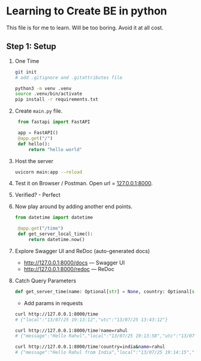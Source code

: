 # Learning to Create BE in python

This file is for me to learn. Will be too boring. Avoid it at all cost.

## Step 1: Setup

1. One Time

   ```bash
   git init
   # add .gitignore and .gitattributes file

   python3 -m venv .venv
   source .venv/bin/activate
   pip install -r requirements.txt
   ```

2. Create `main.py` file.

   ```py
    from fastapi import FastAPI

    app = FastAPI()
    @app.get("/")
    def hello():
        return "hello world"
   ```

3. Host the server

   ```bash
   uvicorn main:app --reload
   ```

4. Test it on Browser / Postman. Open url = [127.0.0.1:8000](127.0.0.1:8000).
5. Verified? - Perfect
6. Now play around by adding another end points.

   ```py
   from datetime import datetime

    @app.get("/time")
    def get_server_local_time():
        return datetime.now()
   ```

7. Explore Swagger UI and ReDoc (auto-generated docs)

   - http://127.0.0.1:8000/docs — Swagger UI
   - http://127.0.0.1:8000/redoc — ReDoc

8. Catch Query Parameters

   ```py
   def get_server_time(name: Optional[str] = None, country: Optional[str] = None):
   ```

   - Add params in requests

   ```bash
   curl http://127.0.0.1:8000/time
   # {"local":"13/07/25 19:13:12","utc":"13/07/25 13:43:12"}

   curl http://127.0.0.1:8000/time?name=rahul
   # {"message":"Hello Rahul","local":"13/07/25 19:13:58","utc":"13/07/25 13:43:58"}%

   curl http://127.0.0.1:8000/time?country=india&name=rahul
   # {"message":"Hello Rahul from India","local":"13/07/25 19:14:15","utc":"13/07/25 13:44:15"}
   ```
